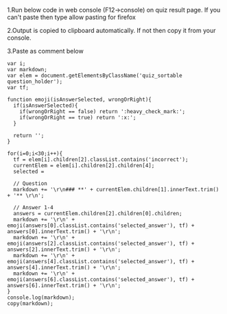 1.Run below code in web console (F12->console) on quiz result page. If you can't paste then type allow pasting for firefox

2.Output is copied to clipboard automatically. If not then copy it from your console.

3.Paste as comment below
```
var i;
var markdown;
var elem = document.getElementsByClassName('quiz_sortable question_holder');
var tf;

function emoji(isAnswerSelected, wrongOrRight){
  if(isAnswerSelected){
    if(wrongOrRight == false) return ':heavy_check_mark:';
    if(wrongOrRight == true) return ':x:';
  }

  return '';
}

for(i=0;i<30;i++){
  tf = elem[i].children[2].classList.contains('incorrect');
  currentElem = elem[i].children[2].children[4];
  selected = 

  // Question
  markdown += '\r\n### **' + currentElem.children[1].innerText.trim() + '** \r\n';

  // Answer 1-4
  answers = currentElem.children[2].children[0].children;
  markdown += '\r\n' + emoji(answers[0].classList.contains('selected_answer'), tf) + answers[0].innerText.trim() + '\r\n';
  markdown += '\r\n' + emoji(answers[2].classList.contains('selected_answer'), tf) + answers[2].innerText.trim() + '\r\n';
  markdown += '\r\n' + emoji(answers[4].classList.contains('selected_answer'), tf) + answers[4].innerText.trim() + '\r\n';
  markdown += '\r\n' + emoji(answers[6].classList.contains('selected_answer'), tf) + answers[6].innerText.trim() + '\r\n';
}
console.log(markdown);
copy(markdown);
```